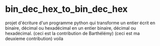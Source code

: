 # bin_dec_hex_to_bin_dec_hex
projet d'écriture d'un programme python qui transforme un entier écrit en binaire, décimal ou hexadécimal 
en un entier binaire, décimal ou hexadécimal.
(ceci est la contribution de Barthélémy)
(ceci est ma deuxieme contribution)
voila